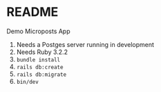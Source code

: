 # README

Demo Microposts App

1. Needs a Postges server running in development
2. Needs Ruby 3.2.2
3. ```bundle install```
4. ```rails db:create```
5. ```rails db:migrate```
6. ```bin/dev```
